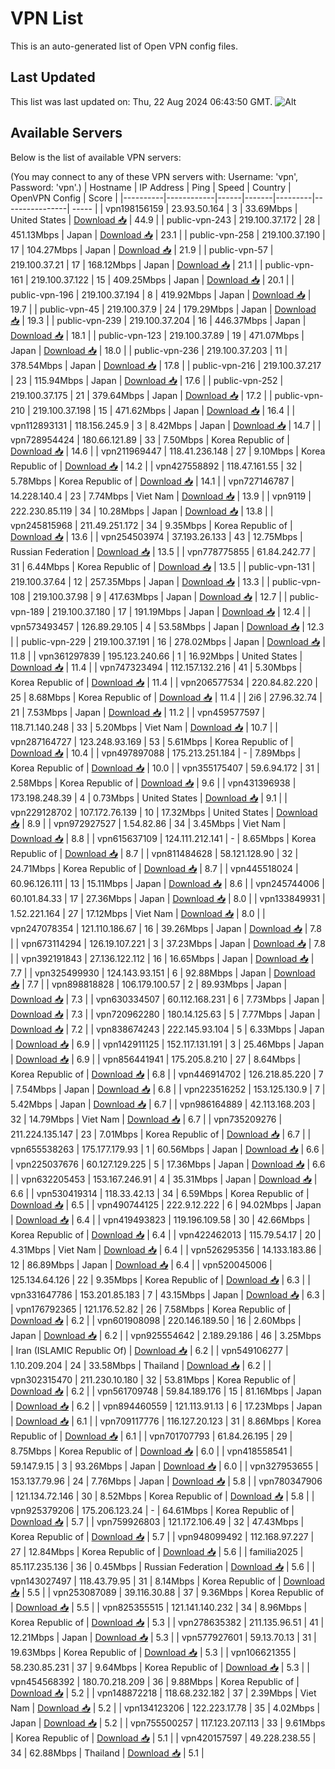 # VPN List

This is an auto-generated list of Open VPN config files.

## Last Updated

This list was last updated on: Thu, 22 Aug 2024 06:43:50 GMT.
![Alt](https://repobeats.axiom.co/api/embed/186b98318ef1479477931607c1ad7d823f12451f.svg "Repobeats analytics image")

## Available Servers

Below is the list of available VPN servers:

(You may connect to any of these VPN servers with: Username: 'vpn', Password: 'vpn'.)
| Hostname | IP Address | Ping | Speed | Country | OpenVPN Config | Score |
|----------|------------|------|-------|---------|----------------| ----- |
| vpn198156159 | 23.93.50.164 | 3 | 33.69Mbps | United States | [Download 📥](./configs/server_0_US.ovpn) | 44.9 |
| public-vpn-243 | 219.100.37.172 | 28 | 451.13Mbps | Japan | [Download 📥](./configs/server_1_JP.ovpn) | 23.1 |
| public-vpn-258 | 219.100.37.190 | 17 | 104.27Mbps | Japan | [Download 📥](./configs/server_2_JP.ovpn) | 21.9 |
| public-vpn-57 | 219.100.37.21 | 17 | 168.12Mbps | Japan | [Download 📥](./configs/server_3_JP.ovpn) | 21.1 |
| public-vpn-161 | 219.100.37.122 | 15 | 409.25Mbps | Japan | [Download 📥](./configs/server_4_JP.ovpn) | 20.1 |
| public-vpn-196 | 219.100.37.194 | 8 | 419.92Mbps | Japan | [Download 📥](./configs/server_5_JP.ovpn) | 19.7 |
| public-vpn-45 | 219.100.37.9 | 24 | 179.29Mbps | Japan | [Download 📥](./configs/server_6_JP.ovpn) | 19.3 |
| public-vpn-239 | 219.100.37.204 | 16 | 446.37Mbps | Japan | [Download 📥](./configs/server_7_JP.ovpn) | 18.1 |
| public-vpn-123 | 219.100.37.89 | 19 | 471.07Mbps | Japan | [Download 📥](./configs/server_8_JP.ovpn) | 18.0 |
| public-vpn-236 | 219.100.37.203 | 11 | 378.54Mbps | Japan | [Download 📥](./configs/server_9_JP.ovpn) | 17.8 |
| public-vpn-216 | 219.100.37.217 | 23 | 115.94Mbps | Japan | [Download 📥](./configs/server_10_JP.ovpn) | 17.6 |
| public-vpn-252 | 219.100.37.175 | 21 | 379.64Mbps | Japan | [Download 📥](./configs/server_11_JP.ovpn) | 17.2 |
| public-vpn-210 | 219.100.37.198 | 15 | 471.62Mbps | Japan | [Download 📥](./configs/server_12_JP.ovpn) | 16.4 |
| vpn112893131 | 118.156.245.9 | 3 | 8.42Mbps | Japan | [Download 📥](./configs/server_13_JP.ovpn) | 14.7 |
| vpn728954424 | 180.66.121.89 | 33 | 7.50Mbps | Korea Republic of | [Download 📥](./configs/server_14_KR.ovpn) | 14.6 |
| vpn211969447 | 118.41.236.148 | 27 | 9.10Mbps | Korea Republic of | [Download 📥](./configs/server_15_KR.ovpn) | 14.2 |
| vpn427558892 | 118.47.161.55 | 32 | 5.78Mbps | Korea Republic of | [Download 📥](./configs/server_16_KR.ovpn) | 14.1 |
| vpn727146787 | 14.228.140.4 | 23 | 7.74Mbps | Viet Nam | [Download 📥](./configs/server_17_VN.ovpn) | 13.9 |
| vpn9119 | 222.230.85.119 | 34 | 10.28Mbps | Japan | [Download 📥](./configs/server_18_JP.ovpn) | 13.8 |
| vpn245815968 | 211.49.251.172 | 34 | 9.35Mbps | Korea Republic of | [Download 📥](./configs/server_19_KR.ovpn) | 13.6 |
| vpn254503974 | 37.193.26.133 | 43 | 12.75Mbps | Russian Federation | [Download 📥](./configs/server_20_RU.ovpn) | 13.5 |
| vpn778775855 | 61.84.242.77 | 31 | 6.44Mbps | Korea Republic of | [Download 📥](./configs/server_21_KR.ovpn) | 13.5 |
| public-vpn-131 | 219.100.37.64 | 12 | 257.35Mbps | Japan | [Download 📥](./configs/server_22_JP.ovpn) | 13.3 |
| public-vpn-108 | 219.100.37.98 | 9 | 417.63Mbps | Japan | [Download 📥](./configs/server_23_JP.ovpn) | 12.7 |
| public-vpn-189 | 219.100.37.180 | 17 | 191.19Mbps | Japan | [Download 📥](./configs/server_24_JP.ovpn) | 12.4 |
| vpn573493457 | 126.89.29.105 | 4 | 53.58Mbps | Japan | [Download 📥](./configs/server_25_JP.ovpn) | 12.3 |
| public-vpn-229 | 219.100.37.191 | 16 | 278.02Mbps | Japan | [Download 📥](./configs/server_26_JP.ovpn) | 11.8 |
| vpn361297839 | 195.123.240.66 | 1 | 16.92Mbps | United States | [Download 📥](./configs/server_27_US.ovpn) | 11.4 |
| vpn747323494 | 112.157.132.216 | 41 | 5.30Mbps | Korea Republic of | [Download 📥](./configs/server_28_KR.ovpn) | 11.4 |
| vpn206577534 | 220.84.82.220 | 25 | 8.68Mbps | Korea Republic of | [Download 📥](./configs/server_29_KR.ovpn) | 11.4 |
| 2i6 | 27.96.32.74 | 21 | 7.53Mbps | Japan | [Download 📥](./configs/server_30_JP.ovpn) | 11.2 |
| vpn459577597 | 118.71.140.248 | 33 | 5.20Mbps | Viet Nam | [Download 📥](./configs/server_31_VN.ovpn) | 10.7 |
| vpn287164727 | 123.248.93.169 | 53 | 5.61Mbps | Korea Republic of | [Download 📥](./configs/server_32_KR.ovpn) | 10.4 |
| vpn497897088 | 175.213.251.184 | - | 7.89Mbps | Korea Republic of | [Download 📥](./configs/server_33_KR.ovpn) | 10.0 |
| vpn355175407 | 59.6.94.172 | 31 | 2.58Mbps | Korea Republic of | [Download 📥](./configs/server_34_KR.ovpn) | 9.6 |
| vpn431396938 | 173.198.248.39 | 4 | 0.73Mbps | United States | [Download 📥](./configs/server_35_US.ovpn) | 9.1 |
| vpn229128702 | 107.172.76.139 | 10 | 17.32Mbps | United States | [Download 📥](./configs/server_36_US.ovpn) | 8.9 |
| vpn972927527 | 1.54.82.86 | 34 | 3.45Mbps | Viet Nam | [Download 📥](./configs/server_37_VN.ovpn) | 8.8 |
| vpn615637109 | 124.111.212.141 | - | 8.65Mbps | Korea Republic of | [Download 📥](./configs/server_38_KR.ovpn) | 8.7 |
| vpn811484628 | 58.121.128.90 | 32 | 24.71Mbps | Korea Republic of | [Download 📥](./configs/server_39_KR.ovpn) | 8.7 |
| vpn445518024 | 60.96.126.111 | 13 | 15.11Mbps | Japan | [Download 📥](./configs/server_40_JP.ovpn) | 8.6 |
| vpn245744006 | 60.101.84.33 | 17 | 27.36Mbps | Japan | [Download 📥](./configs/server_41_JP.ovpn) | 8.0 |
| vpn133849931 | 1.52.221.164 | 27 | 17.12Mbps | Viet Nam | [Download 📥](./configs/server_42_VN.ovpn) | 8.0 |
| vpn247078354 | 121.110.186.67 | 16 | 39.26Mbps | Japan | [Download 📥](./configs/server_43_JP.ovpn) | 7.8 |
| vpn673114294 | 126.19.107.221 | 3 | 37.23Mbps | Japan | [Download 📥](./configs/server_44_JP.ovpn) | 7.8 |
| vpn392191843 | 27.136.122.112 | 16 | 16.65Mbps | Japan | [Download 📥](./configs/server_45_JP.ovpn) | 7.7 |
| vpn325499930 | 124.143.93.151 | 6 | 92.88Mbps | Japan | [Download 📥](./configs/server_46_JP.ovpn) | 7.7 |
| vpn898818828 | 106.179.100.57 | 2 | 89.93Mbps | Japan | [Download 📥](./configs/server_47_JP.ovpn) | 7.3 |
| vpn630334507 | 60.112.168.231 | 6 | 7.73Mbps | Japan | [Download 📥](./configs/server_48_JP.ovpn) | 7.3 |
| vpn720962280 | 180.14.125.63 | 5 | 7.77Mbps | Japan | [Download 📥](./configs/server_49_JP.ovpn) | 7.2 |
| vpn838674243 | 222.145.93.104 | 5 | 6.33Mbps | Japan | [Download 📥](./configs/server_50_JP.ovpn) | 6.9 |
| vpn142911125 | 152.117.131.191 | 3 | 25.46Mbps | Japan | [Download 📥](./configs/server_51_JP.ovpn) | 6.9 |
| vpn856441941 | 175.205.8.210 | 27 | 8.64Mbps | Korea Republic of | [Download 📥](./configs/server_52_KR.ovpn) | 6.8 |
| vpn446914702 | 126.218.85.220 | 7 | 7.54Mbps | Japan | [Download 📥](./configs/server_53_JP.ovpn) | 6.8 |
| vpn223516252 | 153.125.130.9 | 7 | 5.42Mbps | Japan | [Download 📥](./configs/server_54_JP.ovpn) | 6.7 |
| vpn986164889 | 42.113.168.203 | 32 | 14.79Mbps | Viet Nam | [Download 📥](./configs/server_55_VN.ovpn) | 6.7 |
| vpn735209276 | 211.224.135.147 | 23 | 7.01Mbps | Korea Republic of | [Download 📥](./configs/server_56_KR.ovpn) | 6.7 |
| vpn655538263 | 175.177.179.93 | 1 | 60.56Mbps | Japan | [Download 📥](./configs/server_57_JP.ovpn) | 6.6 |
| vpn225037676 | 60.127.129.225 | 5 | 17.36Mbps | Japan | [Download 📥](./configs/server_58_JP.ovpn) | 6.6 |
| vpn632205453 | 153.167.246.91 | 4 | 35.31Mbps | Japan | [Download 📥](./configs/server_59_JP.ovpn) | 6.6 |
| vpn530419314 | 118.33.42.13 | 34 | 6.59Mbps | Korea Republic of | [Download 📥](./configs/server_60_KR.ovpn) | 6.5 |
| vpn490744125 | 222.9.12.222 | 6 | 94.02Mbps | Japan | [Download 📥](./configs/server_61_JP.ovpn) | 6.4 |
| vpn419493823 | 119.196.109.58 | 30 | 42.66Mbps | Korea Republic of | [Download 📥](./configs/server_62_KR.ovpn) | 6.4 |
| vpn422462013 | 115.79.54.17 | 20 | 4.31Mbps | Viet Nam | [Download 📥](./configs/server_63_VN.ovpn) | 6.4 |
| vpn526295356 | 14.133.183.86 | 12 | 86.89Mbps | Japan | [Download 📥](./configs/server_64_JP.ovpn) | 6.4 |
| vpn520045006 | 125.134.64.126 | 22 | 9.35Mbps | Korea Republic of | [Download 📥](./configs/server_65_KR.ovpn) | 6.3 |
| vpn331647786 | 153.201.85.183 | 7 | 43.15Mbps | Japan | [Download 📥](./configs/server_66_JP.ovpn) | 6.3 |
| vpn176792365 | 121.176.52.82 | 26 | 7.58Mbps | Korea Republic of | [Download 📥](./configs/server_67_KR.ovpn) | 6.2 |
| vpn601908098 | 220.146.189.50 | 16 | 2.60Mbps | Japan | [Download 📥](./configs/server_68_JP.ovpn) | 6.2 |
| vpn925554642 | 2.189.29.186 | 46 | 3.25Mbps | Iran (ISLAMIC Republic Of) | [Download 📥](./configs/server_69_IR.ovpn) | 6.2 |
| vpn549106277 | 1.10.209.204 | 24 | 33.58Mbps | Thailand | [Download 📥](./configs/server_70_TH.ovpn) | 6.2 |
| vpn302315470 | 211.230.10.180 | 32 | 53.81Mbps | Korea Republic of | [Download 📥](./configs/server_71_KR.ovpn) | 6.2 |
| vpn561709748 | 59.84.189.176 | 15 | 81.16Mbps | Japan | [Download 📥](./configs/server_72_JP.ovpn) | 6.2 |
| vpn894460559 | 121.113.91.13 | 6 | 17.23Mbps | Japan | [Download 📥](./configs/server_73_JP.ovpn) | 6.1 |
| vpn709117776 | 116.127.20.123 | 31 | 8.86Mbps | Korea Republic of | [Download 📥](./configs/server_74_KR.ovpn) | 6.1 |
| vpn701707793 | 61.84.26.195 | 29 | 8.75Mbps | Korea Republic of | [Download 📥](./configs/server_75_KR.ovpn) | 6.0 |
| vpn418558541 | 59.147.9.15 | 3 | 93.26Mbps | Japan | [Download 📥](./configs/server_76_JP.ovpn) | 6.0 |
| vpn327953655 | 153.137.79.96 | 24 | 7.76Mbps | Japan | [Download 📥](./configs/server_77_JP.ovpn) | 5.8 |
| vpn780347906 | 121.134.72.146 | 30 | 8.52Mbps | Korea Republic of | [Download 📥](./configs/server_78_KR.ovpn) | 5.8 |
| vpn925379206 | 175.206.123.24 | - | 64.61Mbps | Korea Republic of | [Download 📥](./configs/server_79_KR.ovpn) | 5.7 |
| vpn759926803 | 121.172.106.49 | 32 | 47.43Mbps | Korea Republic of | [Download 📥](./configs/server_80_KR.ovpn) | 5.7 |
| vpn948099492 | 112.168.97.227 | 27 | 12.84Mbps | Korea Republic of | [Download 📥](./configs/server_81_KR.ovpn) | 5.6 |
| familia2025 | 85.117.235.136 | 36 | 0.45Mbps | Russian Federation | [Download 📥](./configs/server_82_RU.ovpn) | 5.6 |
| vpn143027497 | 118.43.79.95 | 31 | 8.14Mbps | Korea Republic of | [Download 📥](./configs/server_83_KR.ovpn) | 5.5 |
| vpn253087089 | 39.116.30.88 | 37 | 9.36Mbps | Korea Republic of | [Download 📥](./configs/server_84_KR.ovpn) | 5.5 |
| vpn825355515 | 121.141.140.232 | 34 | 8.96Mbps | Korea Republic of | [Download 📥](./configs/server_85_KR.ovpn) | 5.3 |
| vpn278635382 | 211.135.96.51 | 41 | 12.21Mbps | Japan | [Download 📥](./configs/server_86_JP.ovpn) | 5.3 |
| vpn577927601 | 59.13.70.13 | 31 | 19.63Mbps | Korea Republic of | [Download 📥](./configs/server_87_KR.ovpn) | 5.3 |
| vpn106621355 | 58.230.85.231 | 37 | 9.64Mbps | Korea Republic of | [Download 📥](./configs/server_88_KR.ovpn) | 5.3 |
| vpn454568392 | 180.70.218.209 | 36 | 9.88Mbps | Korea Republic of | [Download 📥](./configs/server_89_KR.ovpn) | 5.2 |
| vpn148872218 | 118.68.232.182 | 37 | 2.39Mbps | Viet Nam | [Download 📥](./configs/server_90_VN.ovpn) | 5.2 |
| vpn134123206 | 122.223.17.78 | 35 | 4.02Mbps | Japan | [Download 📥](./configs/server_91_JP.ovpn) | 5.2 |
| vpn755500257 | 117.123.207.113 | 33 | 9.61Mbps | Korea Republic of | [Download 📥](./configs/server_92_KR.ovpn) | 5.1 |
| vpn420157597 | 49.228.238.55 | 34 | 62.88Mbps | Thailand | [Download 📥](./configs/server_93_TH.ovpn) | 5.1 |
